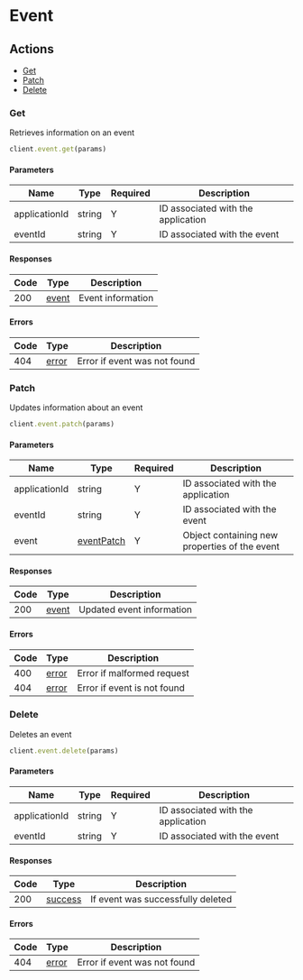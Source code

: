 # Event

## Actions

*   [Get](#get)
*   [Patch](#patch)
*   [Delete](#delete)

### Get

Retrieves information on an event

```ruby
client.event.get(params)
```

#### Parameters

| Name | Type | Required | Description |
| ---- | ---- | -------- | ----------- |
| applicationId | string | Y | ID associated with the application |
| eventId | string | Y | ID associated with the event |

#### Responses

| Code | Type | Description |
| ---- | ---- | ----------- |
| 200 | [event](_schemas.md#event) | Event information |

#### Errors

| Code | Type | Description |
| ---- | ---- | ----------- |
| 404 | [error](_schemas.md#error) | Error if event was not found |

### Patch

Updates information about an event

```ruby
client.event.patch(params)
```

#### Parameters

| Name | Type | Required | Description |
| ---- | ---- | -------- | ----------- |
| applicationId | string | Y | ID associated with the application |
| eventId | string | Y | ID associated with the event |
| event | [eventPatch](_schemas.md#eventpatch) | Y | Object containing new properties of the event |

#### Responses

| Code | Type | Description |
| ---- | ---- | ----------- |
| 200 | [event](_schemas.md#event) | Updated event information |

#### Errors

| Code | Type | Description |
| ---- | ---- | ----------- |
| 400 | [error](_schemas.md#error) | Error if malformed request |
| 404 | [error](_schemas.md#error) | Error if event is not found |

### Delete

Deletes an event

```ruby
client.event.delete(params)
```

#### Parameters

| Name | Type | Required | Description |
| ---- | ---- | -------- | ----------- |
| applicationId | string | Y | ID associated with the application |
| eventId | string | Y | ID associated with the event |

#### Responses

| Code | Type | Description |
| ---- | ---- | ----------- |
| 200 | [success](_schemas.md#success) | If event was successfully deleted |

#### Errors

| Code | Type | Description |
| ---- | ---- | ----------- |
| 404 | [error](_schemas.md#error) | Error if event was not found |
